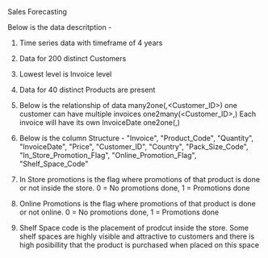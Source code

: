 Sales Forecasting

Below is the data descritption - 

1. Time series data with timeframe of 4 years
2. Data for 200 distinct Customers
3. Lowest level is Invoice level
4. Data for 40 distinct Products are present
5. Below is the relationship of data 
	many2one(<Invoice>,<Customer_ID>)
	one customer can have multiple invoices
	one2many(<Customer_ID>,<Invoice>)
	Each invoice will have its own InvoiceDate
	one2one(<Invoice>,<InvoiceDate>)
6. 	Below is the column Structure - 
	"Invoice",
	"Product_Code",
	"Quantity",
	"InvoiceDate",
	"Price",
	"Customer_ID",
	"Country",
	"Pack_Size_Code",
	"In_Store_Promotion_Flag",
	"Online_Promotion_Flag",
	"Shelf_Space_Code"
	
			   		
8. In Store promotions is the flag where promotions of that product is done or not inside the store. 0 = No promotions done, 1 = Promotions done
9. Online Promotions is the flag where promotions of that product is done or not online. 0 = No promotions done, 1 = Promotions done	
10. Shelf Space code is the placement of prodcut inside the store. Some shelf spaces are highly visible and attractive to customers and there is high posibillity that the product is purchased when placed on this space 				